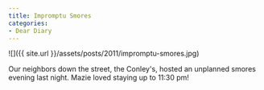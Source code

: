 ```yaml
---
title: Impromptu Smores
categories:
- Dear Diary
---
```


![]({{ site.url }}/assets/posts/2011/impromptu-smores.jpg)
  



Our neighbors down the street, the Conley's, hosted an unplanned smores evening last night. Mazie loved staying up to 11:30 pm!
